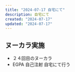 ```yaml
---
title: "2024-07-17 自宅にて"
description: 自宅にて
created: "2024-07-17"
updated: "2024-07-17"
---
```


## ヌーカラ実施

- ２４回目のヌーカラ
- EGPA 自己注射 自宅にて行う

